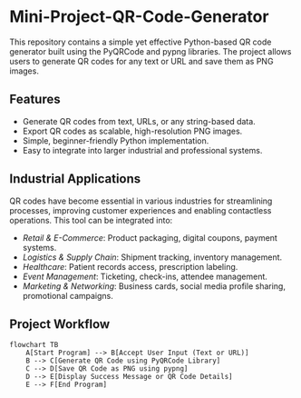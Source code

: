 # Mini-Project-QR-Code-Generator
This repository contains a simple yet effective Python-based QR code generator built using the PyQRCode and pypng libraries. The project allows users to generate QR codes for any text or URL and save them as PNG images.

## Features
- Generate QR codes from text, URLs, or any string-based data.
- Export QR codes as scalable, high-resolution PNG images.
- Simple, beginner-friendly Python implementation.
- Easy to integrate into larger industrial and professional systems.

## Industrial Applications
QR codes have become essential in various industries for streamlining processes, improving customer experiences and enabling contactless operations. This tool can be integrated into:
- *Retail & E-Commerce*: Product packaging, digital coupons, payment systems.
- *Logistics & Supply Chain*: Shipment tracking, inventory management.
- *Healthcare*: Patient records access, prescription labeling.
- *Event Management*: Ticketing, check-ins, attendee management.
- *Marketing & Networking*: Business cards, social media profile sharing, promotional campaigns.

## Project Workflow
```mermaid
flowchart TB
    A[Start Program] --> B[Accept User Input (Text or URL)]
    B --> C[Generate QR Code using PyQRCode Library]
    C --> D[Save QR Code as PNG using pypng]
    D --> E[Display Success Message or QR Code Details]
    E --> F[End Program]






